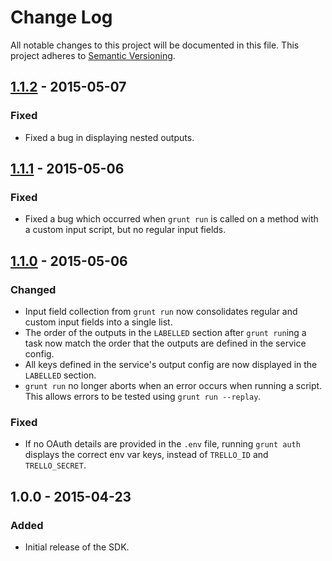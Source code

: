 # Change Log
All notable changes to this project will be documented in this file.
This project adheres to [Semantic Versioning](http://semver.org/).

## [1.1.2] - 2015-05-07
### Fixed
- Fixed a bug in displaying nested outputs.

## [1.1.1] - 2015-05-06
### Fixed
- Fixed a bug which occurred when `grunt run` is called on a method with a custom input script, but no regular input fields.

## [1.1.0] - 2015-05-06
### Changed
- Input field collection from `grunt run` now consolidates regular and custom input fields into a single list.
- The order of the outputs in the `LABELLED` section after `grunt run`ing a task now match the order that the outputs are defined in the service config.
- All keys defined in the service's output config are now displayed in the `LABELLED` section.
- `grunt run` no longer aborts when an error occurs when running a script. This allows errors to be tested using `grunt run --replay`.

### Fixed
- If no OAuth details are provided in the `.env` file, running `grunt auth` displays the correct env var keys, instead of `TRELLO_ID` and `TRELLO_SECRET`.

## 1.0.0 - 2015-04-23
### Added
- Initial release of the SDK.

[1.1.2]: https://github.com/flowxo/flowxo-sdk/compare/v1.1.1...v1.1.2
[1.1.1]: https://github.com/flowxo/flowxo-sdk/compare/v1.1.0...v1.1.1
[1.1.0]: https://github.com/flowxo/flowxo-sdk/compare/v1.0.0...v1.1.0
